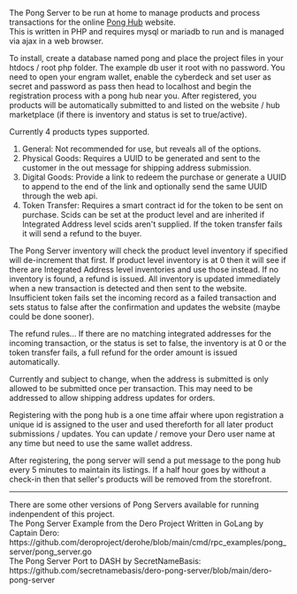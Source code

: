 The Pong Server to be run at home to manage products and process transactions for the online <a href="https://github.com/siteraiser/Pong-Hub">Pong Hub</a> website.<br>
This is written in PHP and requires mysql or mariadb to run and is managed via ajax in a web browser.<br>


<p>To install, create a database named pong and place the project files in your htdocs / root php folder. The example db user it root with no password. You need to open your engram wallet, enable the cyberdeck and set user as secret and password as pass then head to localhost and begin the registration process with a pong hub near you. After registered, you products will be automatically submitted to and listed on the website / hub marketplace (if there is inventory and status is set to true/active).
  </p>
Currently 4 products types supported.<br>
<ol>
  <li>General: Not recommended for use, but reveals all of the options.</li>
   <li>Physical Goods: Requires a UUID to be generated and sent to the customer in the out message for shipping address submission.</li>
     <li>Digital Goods: Provide a link to redeem the purchase or generate a UUID to append to the end of the link and optionally send the same UUID through the web api.</li>
       <li>Token Transfer: Requires a smart contract id for the token to be sent on purchase. Scids can be set at the product level and are inherited if Integrated Address level scids aren't supplied. If the token transfer fails it will send a refund to the buyer.</li>
</ol>
<p>
The Pong Server inventory will check the product level inventory if specified will de-increment that first. If product level inventory is at 0 then it will see if there are Integrated Address level inventories and use those instead. If no inventory is found, a refund is issued. All inventory is updated immediately when a new transaction is detected and then sent to the website. Insufficient token fails set the incoming record as a failed transaction and sets status to false after the confirmation and updates the website (maybe could be done sooner).</p>
<p>
The refund rules... If there are no matching integrated addresses for the incoming transaction, or the status is set to false, the inventory is at 0 or the token transfer fails, a full refund for the order amount is issued automatically.
</p>
<p>
Currently and subject to change, when the address is submitted is only allowed to be submitted once per transaction. This may need to be addressed to allow shipping address updates for orders.
</p>
<p>
Registering with the pong hub is a one time affair where upon registration a unique id is assigned to the user and used thereforth for all later product submissions / updates. You can update / remove your Dero user name at any time but need to use the same wallet address. 
</p>
<p>
After registering, the pong server will send a put message to the pong hub every 5 minutes to maintain its listings. If a half hour goes by without a check-in then that seller's products will be removed from the storefront.
</p>


<hr>
There are some other versions of Pong Servers available for running indenpendent of this project.<br>
The Pong Server Example from the Dero Project Written in GoLang by Captain Dero: https://github.com/deroproject/derohe/blob/main/cmd/rpc_examples/pong_server/pong_server.go<br>
The Pong Server Port to DASH by SecretNameBasis: https://github.com/secretnamebasis/dero-pong-server/blob/main/dero-pong-server

